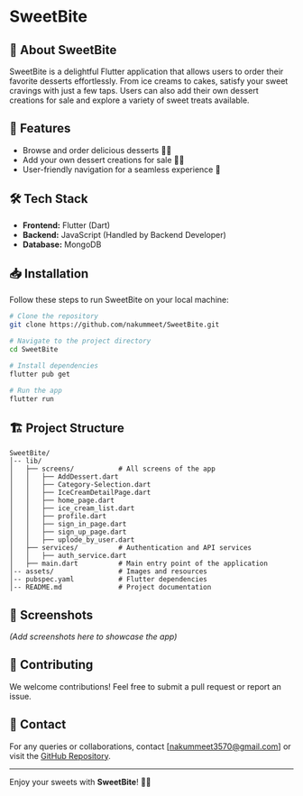 # SweetBite

## 🍨 About SweetBite

SweetBite is a delightful Flutter application that allows users to order their favorite desserts effortlessly. From ice creams to cakes, satisfy your sweet cravings with just a few taps. Users can also add their own dessert creations for sale and explore a variety of sweet treats available.

## 📲 Features

- Browse and order delicious desserts 🍩🍪
- Add your own dessert creations for sale 🍦🎂
- User-friendly navigation for a seamless experience 📱



## 🛠️ Tech Stack

- **Frontend:** Flutter (Dart)
- **Backend:** JavaScript (Handled by Backend Developer)
- **Database:** MongoDB

## 📥 Installation

Follow these steps to run SweetBite on your local machine:

```bash
# Clone the repository
git clone https://github.com/nakummeet/SweetBite.git

# Navigate to the project directory
cd SweetBite

# Install dependencies
flutter pub get

# Run the app
flutter run
```

## 🏗️ Project Structure

```
SweetBite/
│-- lib/
│   ├── screens/           # All screens of the app
│   │   ├── AddDessert.dart
│   │   ├── Category-Selection.dart
│   │   ├── IceCreamDetailPage.dart
│   │   ├── home_page.dart
│   │   ├── ice_cream_list.dart
│   │   ├── profile.dart
│   │   ├── sign_in_page.dart
│   │   ├── sign_up_page.dart
│   │   ├── uplode_by_user.dart
│   ├── services/          # Authentication and API services
│   │   ├── auth_service.dart
│   ├── main.dart          # Main entry point of the application
│-- assets/                # Images and resources
│-- pubspec.yaml           # Flutter dependencies
│-- README.md              # Project documentation

```

## 📸 Screenshots

*(Add screenshots here to showcase the app)*

## 🤝 Contributing

We welcome contributions! Feel free to submit a pull request or report an issue.

## 📧 Contact

For any queries or collaborations, contact [[nakummeet3570@gmail.com](mailto\:nakummeet3570@gmail.com)] or visit the [GitHub Repository](https://github.com/nakummeet/SweetBite).

---

Enjoy your sweets with **SweetBite**! 🍫🍰


